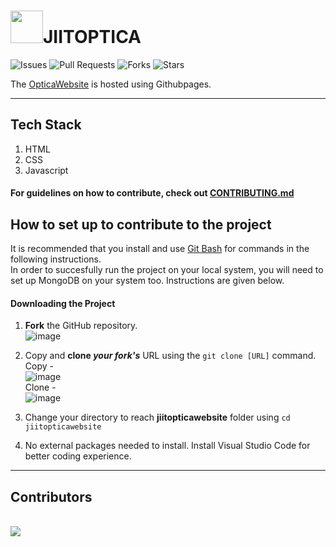 # <img src="https://github.com/jiitopticachapter/jiitopticawebsite/blob/main/img1/favicon-16x16.png" width="52">JIITOPTICA


![Issues](https://img.shields.io/github/issues/jiitopticachapter/jiitopticawebsite)
![Pull Requests](https://img.shields.io/github/issues-pr/jiitopticachapter/jiitopticawebsite?)
![Forks](https://img.shields.io/github/forks/jiitopticachapter/jiitopticawebsite)
![Stars](https://img.shields.io/github/stars/jiitopticachapter/jiitopticawebsite)

The [OpticaWebsite](https://www.jiitopticachapter.com/) is hosted using Githubpages.

---
## Tech Stack
1. HTML
2. CSS
3. Javascript

#### For guidelines on how to contribute, check out [CONTRIBUTING.md](https://github.com/jiitopticachapter/jiitopticawebsite/blob/main/CONTRIBUTING.md) 

## How to set up to contribute to the project
It is recommended that you install and use [Git Bash](https://git-scm.com/downloads) for commands in the following instructions.  
In order to succesfully run the project on your local system, you will need to set up MongoDB on your system too. Instructions are given below.  

#### Downloading the Project

1. **Fork** the GitHub repository.  
   ![image](https://user-images.githubusercontent.com/70942982/143769515-719cdb62-3b85-4d55-8577-ca6a5cdbc4bb.png)

2. Copy and **clone *your fork's*** URL using the `git clone [URL]` command. <br/>
   Copy - <br/>
   ![image](https://user-images.githubusercontent.com/70942982/143769547-9c69be81-e449-4c95-b3ac-2adea2ea7ea1.png) <br/>
   Clone - <br/>
   ![image](https://user-images.githubusercontent.com/70942982/143769592-3bdf78ab-aa1a-4f78-91e7-8e0e728d85c9.png)

3. Change your directory to reach **jiitopticawebsite** folder using `cd jiitopticawebsite`

4. No external packages needed to install.
Install Visual Studio Code for better coding experience.


---


## Contributors
<br>
<a href="https://github.com/jiitopticachapter/jiitopticawebsite/graphs/contributors">
  <img src="https://contrib.rocks/image?repo=jiitopticachapter/jiitopticawebsite" />
</a>
<br>

